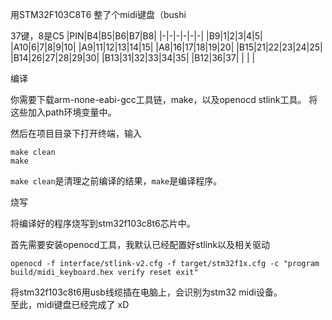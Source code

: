  用STM32F103C8T6 整了个midi键盘（bushi

37键，8是C5
|PIN|B4|B5|B6|B7|B8|
|-|-|-|-|-|-|
|B9|1|2|3|4|5|
|A10|6|7|8|9|10|
|A9|11|12|13|14|15|
|A8|16|17|18|19|20|
|B15|21|22|23|24|25|
|B14|26|27|28|29|30|
|B13|31|32|33|34|35|
|B12|36|37|  |  |  |

编译

你需要下载arm-none-eabi-gcc工具链，make，以及openocd stlink工具。
将这些加入path环境变量中。

然后在项目目录下打开终端，输入
```
make clean
make
```
`make clean`是清理之前编译的结果，`make`是编译程序。


烧写

将编译好的程序烧写到stm32f103c8t6芯片中。

首先需要安装openocd工具，我默认已经配置好stlink以及相关驱动
```
openocd -f interface/stlink-v2.cfg -f target/stm32f1x.cfg -c "program build/midi_keyboard.hex verify reset exit"
```
将stm32f103c8t6用usb线缆插在电脑上，会识别为stm32 midi设备。  
至此，midi键盘已经完成了 xD
